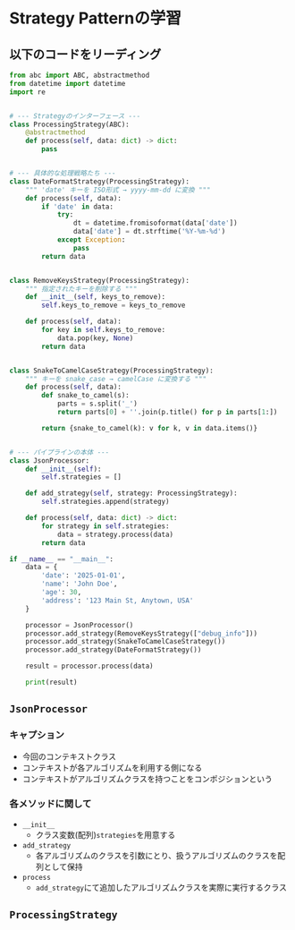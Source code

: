 # Strategy Patternの学習

## 以下のコードをリーディング

```python
from abc import ABC, abstractmethod
from datetime import datetime
import re


# --- Strategyのインターフェース ---
class ProcessingStrategy(ABC):
    @abstractmethod
    def process(self, data: dict) -> dict:
        pass


# --- 具体的な処理戦略たち ---
class DateFormatStrategy(ProcessingStrategy):
    """ 'date' キーを ISO形式 → yyyy-mm-dd に変換 """
    def process(self, data):
        if 'date' in data:
            try:
                dt = datetime.fromisoformat(data['date'])
                data['date'] = dt.strftime('%Y-%m-%d')
            except Exception:
                pass
        return data


class RemoveKeysStrategy(ProcessingStrategy):
    """ 指定されたキーを削除する """
    def __init__(self, keys_to_remove):
        self.keys_to_remove = keys_to_remove

    def process(self, data):
        for key in self.keys_to_remove:
            data.pop(key, None)
        return data


class SnakeToCamelCaseStrategy(ProcessingStrategy):
    """ キーを snake_case → camelCase に変換する """
    def process(self, data):
        def snake_to_camel(s):
            parts = s.split('_')
            return parts[0] + ''.join(p.title() for p in parts[1:])

        return {snake_to_camel(k): v for k, v in data.items()}


# --- パイプラインの本体 ---
class JsonProcessor:
    def __init__(self):
        self.strategies = []

    def add_strategy(self, strategy: ProcessingStrategy):
        self.strategies.append(strategy)

    def process(self, data: dict) -> dict:
        for strategy in self.strategies:
            data = strategy.process(data)
        return data

if __name__ == "__main__":
    data = {
        'date': '2025-01-01',
        'name': 'John Doe',
        'age': 30,
        'address': '123 Main St, Anytown, USA'
    }

    processor = JsonProcessor()
    processor.add_strategy(RemoveKeysStrategy(["debug_info"]))
    processor.add_strategy(SnakeToCamelCaseStrategy())
    processor.add_strategy(DateFormatStrategy())

    result = processor.process(data)

    print(result)
```

## `JsonProcessor`

### キャプション
- 今回のコンテキストクラス
- コンテキストが各アルゴリズムを利用する側になる
- コンテキストがアルゴリズムクラスを持つことをコンポジションという

### 各メソッドに関して
- `__init__`
  - クラス変数(配列)`strategies`を用意する
- `add_strategy`
  - 各アルゴリズムのクラスを引数にとり、扱うアルゴリズムのクラスを配列として保持
- `process`
  - `add_strategy`にて追加したアルゴリズムクラスを実際に実行するクラス

## `ProcessingStrategy`
